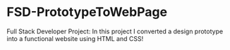 # FSD-PrototypeToWebPage
Full Stack Developer Project: In this project I converted a design prototype into a functional website using HTML and CSS!
